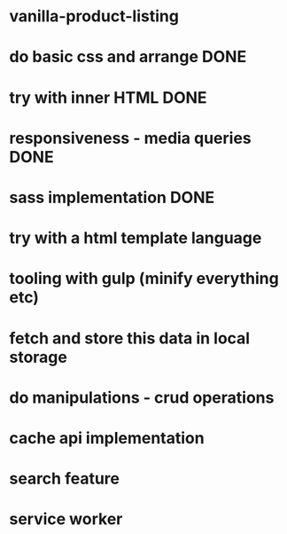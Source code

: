 # vanilla-product-listing
# do basic css and arrange DONE
# try with inner HTML DONE
# responsiveness - media queries DONE
# sass implementation DONE
# try with a html template language
# tooling with gulp (minify everything etc)
# fetch and store this data in local storage
# do manipulations - crud operations
# cache api implementation
# search feature
# service worker 